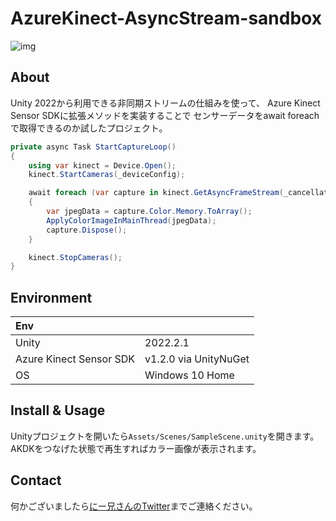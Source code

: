 # AzureKinect-AsyncStream-sandbox

![img](https://img.shields.io/badge/Unity-2022.2.1-blue)

## About

Unity 2022から利用できる非同期ストリームの仕組みを使って、
Azure Kinect Sensor SDKに拡張メソッドを実装することで
センサーデータをawait foreachで取得できるのか試したプロジェクト。

```csharp
private async Task StartCaptureLoop()
{
    using var kinect = Device.Open();
    kinect.StartCameras(_deviceConfig);

    await foreach (var capture in kinect.GetAsyncFrameStream(_cancellationTokenSource.Token))
    {
        var jpegData = capture.Color.Memory.ToArray();
        ApplyColorImageInMainThread(jpegData);
        capture.Dispose();
    }

    kinect.StopCameras();
}
```

## Environment

| Env                     |                       |
|:------------------------|:----------------------|
| Unity                   | 2022.2.1              |
| Azure Kinect Sensor SDK | v1.2.0 via UnityNuGet |
| OS                      | Windows 10 Home       |

## Install & Usage

Unityプロジェクトを開いたら`Assets/Scenes/SampleScene.unity`を開きます。
AKDKをつなげた状態で再生すればカラー画像が表示されます。

## Contact

何かございましたら[にー兄さんのTwitter](https://twitter.com/ninisan_drumath)までご連絡ください。